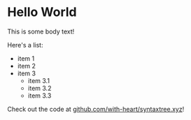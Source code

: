 # Hello World

This is some body text!

Here's a list:

- item 1
- item 2
- item 3
  - item 3.1
  - item 3.2
  - item 3.3

Check out the code at
[github.com/with-heart/syntaxtree.xyz](https://github.com/with-heart/syntaxtree.xyz)!
